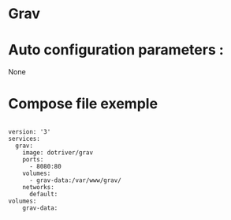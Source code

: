 # Grav

# Auto configuration parameters :

None

# Compose file exemple

```

version: '3'
services:
  grav:
    image: dotriver/grav
    ports:
      - 8080:80
    volumes:
      - grav-data:/var/www/grav/
    networks:
      default:
volumes:
    grav-data:

```